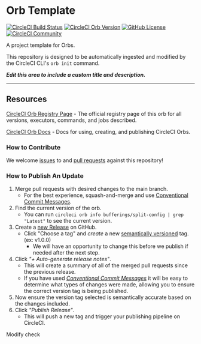 # Orb Template


[![CircleCI Build Status](https://circleci.com/gh/bufferings/orb-split-config.svg?style=shield "CircleCI Build Status")](https://circleci.com/gh/bufferings/orb-split-config) [![CircleCI Orb Version](https://badges.circleci.com/orbs/bufferings/orb-split-config.svg)](https://circleci.com/orbs/registry/orb/bufferings/orb-split-config) [![GitHub License](https://img.shields.io/badge/license-MIT-lightgrey.svg)](https://raw.githubusercontent.com/bufferings/orb-split-config/master/LICENSE) [![CircleCI Community](https://img.shields.io/badge/community-CircleCI%20Discuss-343434.svg)](https://discuss.circleci.com/c/ecosystem/orbs)



A project template for Orbs.

This repository is designed to be automatically ingested and modified by the CircleCI CLI's `orb init` command.

_**Edit this area to include a custom title and description.**_

---

## Resources

[CircleCI Orb Registry Page](https://circleci.com/orbs/registry/orb/bufferings/split-config) - The official registry page of this orb for all versions, executors, commands, and jobs described.

[CircleCI Orb Docs](https://circleci.com/docs/2.0/orb-intro/#section=configuration) - Docs for using, creating, and publishing CircleCI Orbs.

### How to Contribute

We welcome [issues](https://github.com/bufferings/orb-split-config/issues) to and [pull requests](https://github.com/bufferings/orb-split-config/pulls) against this repository!

### How to Publish An Update
1. Merge pull requests with desired changes to the main branch.
    - For the best experience, squash-and-merge and use [Conventional Commit Messages](https://conventionalcommits.org/).
2. Find the current version of the orb.
    - You can run `circleci orb info bufferings/split-config | grep "Latest"` to see the current version.
3. Create a [new Release](https://github.com/bufferings/orb-split-config/releases/new) on GitHub.
    - Click "Choose a tag" and _create_ a new [semantically versioned](http://semver.org/) tag. (ex: v1.0.0)
      - We will have an opportunity to change this before we publish if needed after the next step.
4.  Click _"+ Auto-generate release notes"_.
    - This will create a summary of all of the merged pull requests since the previous release.
    - If you have used _[Conventional Commit Messages](https://conventionalcommits.org/)_ it will be easy to determine what types of changes were made, allowing you to ensure the correct version tag is being published.
5. Now ensure the version tag selected is semantically accurate based on the changes included.
6. Click _"Publish Release"_.
    - This will push a new tag and trigger your publishing pipeline on CircleCI.

Modify check

